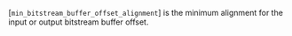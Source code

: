 [`min_bitstream_buffer_offset_alignment`] is the minimum alignment for the
input or output bitstream buffer offset.